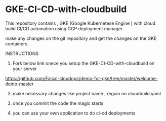 # GKE-CI-CD-with-cloudbuild

This repository contains , GKE (Google Kubernetese Engine ) with cloud build CI/CD automation using GCP deployment manager.

make any changes on the git repository and get the changes on the GKE containers.

INSTRUCTIONS

1. Fork below link onece you setup the GKE-CI-CD-with-cloudbuild on your server

https://github.com/Faisal-cloudops/demo-for-gke/tree/master/welcome-demo-master

2. make necessary changes like project name , region on cloudbuild.yaml

3. once you commit the code the magic starts

4. you can use your own application to do ci-cd deployments




